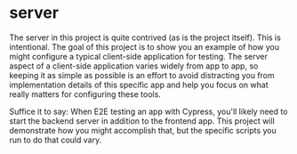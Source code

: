 # server

The server in this project is quite contrived (as is the project itself). This
is intentional. The goal of this project is to show you an example of how you
might configure a typical client-side application for testing. The server aspect
of a client-side application varies widely from app to app, so keeping it as
simple as possible is an effort to avoid distracting you from implementation
details of this specific app and help you focus on what really matters for
configuring these tools.

Suffice it to say: When E2E testing an app with Cypress, you'll likely need to
start the backend server in addition to the frontend app. This project will
demonstrate how you might accomplish that, but the specific scripts you run to
do that could vary.
